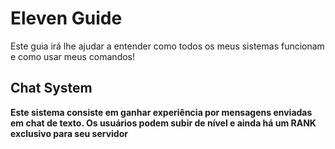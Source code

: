 # Eleven Guide

Este guia irá lhe ajudar a entender como todos os meus sistemas funcionam e como usar meus comandos!

## Chat System

**Este sistema consiste em ganhar experiência por mensagens enviadas em chat de texto. Os usuários podem subir de nível e ainda há um RANK exclusivo para seu servidor**
